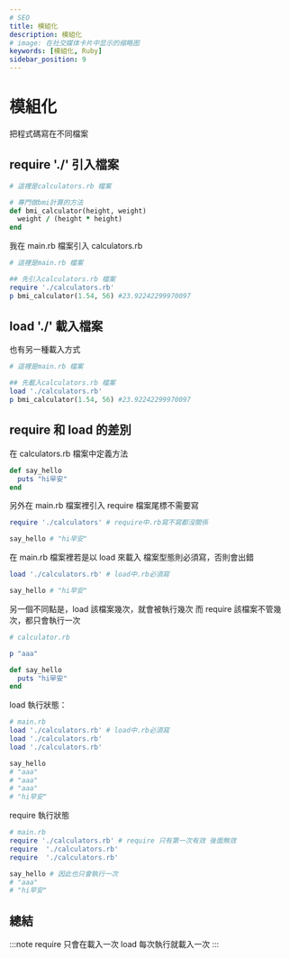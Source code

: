 ```yaml
---
# SEO
title: 模組化
description: 模組化
# image: 在社交媒体卡片中显示的缩略图
keywords: [模組化, Ruby]
sidebar_position: 9
---
```


# 模組化

把程式碼寫在不同檔案

## require './' 引入檔案

```ruby
# 這裡是calculators.rb 檔案

# 專門做bmi計算的方法
def bmi_calculator(height, weight)
  weight / (height * height)
end

```

我在 main.rb 檔案引入 calculators.rb

```ruby
# 這裡是main.rb 檔案

## 先引入calculators.rb 檔案
require './calculators.rb'
p bmi_calculator(1.54, 56) #23.92242299970097

```

## load './' 載入檔案

也有另一種載入方式

```ruby
# 這裡是main.rb 檔案

## 先載入calculators.rb 檔案
load './calculators.rb'
p bmi_calculator(1.54, 56) #23.92242299970097

```

## require 和 load 的差別

在 calculators.rb 檔案中定義方法

```ruby
def say_hello
  puts "hi早安"
end
```

另外在 main.rb 檔案裡引入 require 檔案尾標不需要寫

```ruby
require './calculators' # require中.rb寫不寫都沒關係

say_hello # "hi早安"
```

在 main.rb 檔案裡若是以 load 來載入 檔案型態則必須寫，否則會出錯

```ruby
load './calculators.rb' # load中.rb必須寫

say_hello # "hi早安"
```

另一個不同點是，load 該檔案幾次，就會被執行幾次
而 require 該檔案不管幾次，都只會執行一次

```ruby
# calculator.rb

p "aaa"

def say_hello
  puts "hi早安"
end


```

load 執行狀態：

```ruby
# main.rb
load './calculators.rb' # load中.rb必須寫
load './calculators.rb'
load './calculators.rb'

say_hello
# "aaa"
# "aaa"
# "aaa"
# "hi早安"
```

require 執行狀態

```ruby
# main.rb
require './calculators.rb' # require 只有第一次有效 後面無效
require  './calculators.rb'
require  './calculators.rb'

say_hello # 因此也只會執行一次
# "aaa"
# "hi早安"
```

## 總結

:::note
require 只會在載入一次
load 每次執行就載入一次
:::
